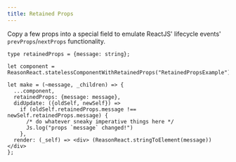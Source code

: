 ```yaml
---
title: Retained Props
---
```

Copy a few props into a special field to emulate ReactJS' lifecycle events' `prevProps`/`nextProps` functionality.
```reason
type retainedProps = {message: string};

let component = ReasonReact.statelessComponentWithRetainedProps("RetainedPropsExample");

let make = (~message, _children) => {
  ...component,
  retainedProps: {message: message},
  didUpdate: ({oldSelf, newSelf}) =>
    if (oldSelf.retainedProps.message !== newSelf.retainedProps.message) {
      /* do whatever sneaky imperative things here */
      Js.log("props `message` changed!")
    },
  render: (_self) => <div> (ReasonReact.stringToElement(message)) </div>
};
```
